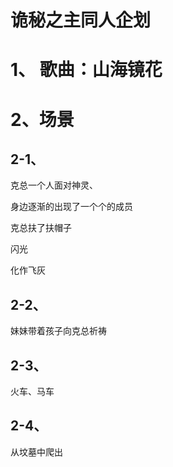 # 诡秘之主同人企划

# 1、 歌曲：山海镜花

# 2、场景

## 2-1、 

克总一个人面对神灵、

身边逐渐的出现了一个个的成员

克总扶了扶帽子

闪光

化作飞灰

## 2-2、

妹妹带着孩子向克总祈祷

## 2-3、

火车、马车

## 2-4、

从坟墓中爬出


